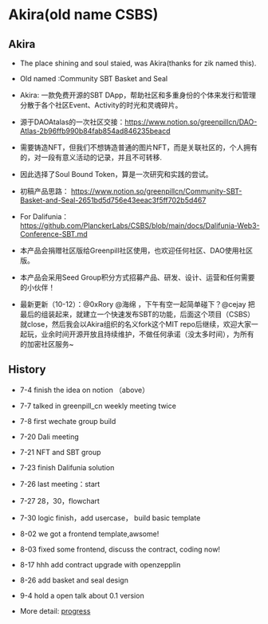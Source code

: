 # Akira(old name CSBS)
## Akira
+ The place shining and soul staied, was Akira(thanks for zik named this).
+ Old named :Community  SBT Basket and Seal
+ Akira: 一款免费开源的SBT DApp，帮助社区和多重身份的个体来发行和管理分散于各个社区Event、Activity的时光和灵魂碎片。

+ 源于DAOAtalas的一次社区交接：https://www.notion.so/greenpillcn/DAO-Atlas-2b96ffb990b84fab854ad846235beacd
+ 需要铸造NFT，但我们不想铸造普通的图片NFT，而是关联社区的，个人拥有的，对一段有意义活动的记录，并且不可转移.
+ 因此选择了Soul Bound Token，算是一次研究和实践的尝试。
+ 初稿产品思路：
https://www.notion.so/greenpillcn/Community-SBT-Basket-and-Seal-2651bd5d756e43eeac3f5ff702b5d467
+ For Dalifunia：https://github.com/PlanckerLabs/CSBS/blob/main/docs/Dalifunia-Web3-Conference-SBT.md

+ 本产品会捐赠社区版给Greenpill社区使用，也欢迎任何社区、DAO使用社区版。

+ 本产品会采用Seed Group积分方式招募产品、研发、设计、运营和任何需要的小伙伴！
+ 最新更新（10-12）：@0xRory @海绵 ，下午有空一起简单碰下？@cejay 把最后的组装起来，就建立一个快速发布SBT的功能，后面这个项目（CSBS）就close，然后我会以Akira组织的名义fork这个MIT repo后继续，欢迎大家一起玩，业余时间开源开放且持续维护，不做任何承诺（没太多时间），为所有的加密社区服务~


## History

+ 7-4 finish the idea on notion （above）
+ 7-7 talked in greenpill_cn weekly meeting twice
+ 7-8 first wechate group build
+ 7-20 Dali meeting
+ 7-21 NFT and SBT group
+ 7-23 finish Dalifunia solution
+ 7-26 last meeting：start
+ 7-27 28，30，flowchart
+ 7-30 logic finish，add usercase， build basic template
+ 8-02 we got a frontend template,awsome!

+ 8-03 fixed some frontend, discuss the contract, coding now!
+ 8-17 hhh add contract upgrade with openzepplin
+ 8-26 add basket and seal design
+ 9-4 hold a open talk about 0.1 version
+ More detail: [progress](progress.md)
